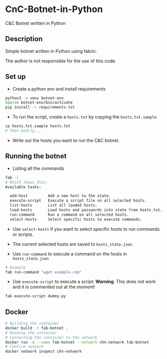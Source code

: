 # CnC-Botnet-in-Python
C&#38;C Botnet written in Python

## Description
Simple botnet written in Python using fabric. 
<p>
The author is not responsible for the use of this code.

## Set up

- Create a python env and install requirements
```sh
python3 -m venv botnet-env
source botnet-env/bin/activate
pip install -r requirements.txt
```
- To run the script, create a `hosts.txt` by copying the `hosts.txt.sample`
```sh
cp hosts.txt.sample hosts.txt
# Then modify...
```
- Write out the hosts you want to run the C&C botnet.

## Running the botnet

- Listing all the commands
```sh
fab -l
# Which shows this:
Available tasks:

  add-host         Add a new host to the state.
  execute-script   Execute a script file on all selected hosts.
  list-hosts       List all loaded hosts.
  load-hosts       Load hosts and passwords into state from hosts.txt.
  run-command      Run a command on all selected hosts.
  select-hosts     Select specific hosts to execute commands.
```

- Use `select-hosts` if you want to select specific hosts to run commands or scripts.

- The current selected hosts are saved to `hosts_state.json`.

- Use `run-command` to execute a command on the hosts in `hosts_state.json`
```sh
# Example
fab run-command "wget example.com"
```
- Use `execute-script` to execute a script:
**Warning**:  This does not work and it is commented out at the moment!
```sh
fab execute-script dummy.py
```

## Docker

```sh
# Building the container
docker build -t fab-botnet .   
# Running the container
# Connecting the container to the network
docker run -d --name fab-botnet --network chn-network fab-botnet
# Confirm network
docker network inspect chn-network
```
